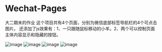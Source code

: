 # Wechat-Pages
大二期末的作业
这个项目共有4个页面，分别为微信底部标签导航栏的4个可点击图片。
还添加了js效果有：1、一只跟随鼠标移动的小羊。2、两个可以控制页面主体内容显示和隐藏的按钮。

![image](https://user-images.githubusercontent.com/107972774/174944386-f7e5a584-6d86-4da5-9867-a6341bcfedd0.png)
![image](https://user-images.githubusercontent.com/107972774/174944457-c3c40428-e2cf-43fe-a896-955234c69710.png)
![image](https://user-images.githubusercontent.com/107972774/174944494-87c784cd-a138-46b7-8a2d-04b8829c59b1.png)
![image](https://user-images.githubusercontent.com/107972774/174944525-30759655-e0d9-4840-b938-a68491d5ffd3.png)
